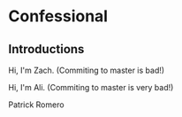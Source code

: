 # Confessional

## Introductions

Hi, I'm Zach. (Commiting to master is bad!)

Hi, I'm Ali. (Commiting to master is very bad!)

Patrick Romero